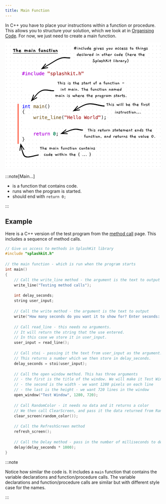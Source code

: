 ```yaml
---
title: Main Function
---
```


In C++ you have to place your instructions within a function or procedure. This allows you to structure your solution, which we look at in [Organising Code](/book/part-2-organised-code/2-organising-code/0-overview). For now, we just need to create a main function.

![Illustration of main](./images/main-function-pano.png)

:::note[Main...]

- is a function that contains code.
- runs when the program is started.
- should end with `return 0;`

:::

## Example

Here is a C++ version of the test program from the [method call](/book/part-1-instructions/1-sequence-and-data/0-panorama/2-method-call) page. This includes a sequence of method calls.

```cpp
// Give us access to methods in SplashKit library
#include "splashkit.h"

// the main function - which is run when the program starts
int main()
{
    // Call the write_line method - the argument is the text to output
    write_line("Testing method calls");

    int delay_seconds;
    string user_input;

    // Call the write method - the argument is the text to output
    write("How many seconds do you want it to show for? Enter seconds: ");

    // Call read_line - this needs no arguments.
    // It will return the string that the use entered.
    // In this case we store it in user_input.
    user_input = read_line();

    // Call stoi - passing it the text from user_input as the argument.
    // This returns a number which we then store in delay_seconds.
    delay_seconds = stoi(user_input);

    // Call the open window method. This has three arguments
    // - the first is the title of the window. We will make it Test Window
    // - the second is the width - we want 1280 pixels on each line
    // - the last is the height - we want 720 lines in the window
    open_window("Test Window", 1280, 720);

    // Call RandomColor - it needs no data and it returns a color
    // We then call ClearScreen, and pass it the data returned from RandomColor
    clear_screen(random_color());

    // Call the RefreshScreen method
    refresh_screen();

    // Call the Delay method - pass in the number of milliseconds to delay
    delay(delay_seconds * 1000);
}
```

:::note

Notice how similar the code is. It includes a `main` function that contains the variable declarations and function/procedure calls. The variable declarations and function/procedure calls are similar but with different style case for the names.

:::
